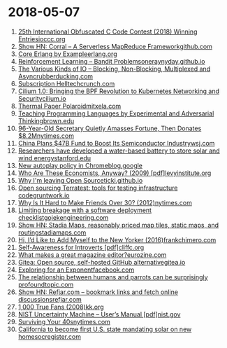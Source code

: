 # 2018-05-07
1. [25th International Obfuscated C Code Contest (2018) Winning Entriesioccc.org](http://www.ioccc.org/years.html#2018)
2. [Show HN: Corral – A Serverless MapReduce Frameworkgithub.com](https://github.com/bcongdon/corral)
3. [Core Erlang by Exampleerlang.org](http://blog.erlang.org/core-erlang-by-example/)
4. [Reinforcement Learning – Bandit Problemsoneraynyday.github.io](https://oneraynyday.github.io/ml/2018/05/03/Reinforcement-Learning-Bandit/)
5. [The Various Kinds of IO – Blocking, Non-Blocking, Multiplexed and Asyncrubberducking.com](https://www.rubberducking.com/2018/05/the-various-kinds-of-io-blocking-non.html)
6. [Subscription Helltechcrunch.com](https://techcrunch.com/2018/05/06/subscription-hell/)
7. [Cilium 1.0: Bringing the BPF Revolution to Kubernetes Networking and Securitycilium.io](https://cilium.io/blog/2018/04/24/cilium-10/)
8. [Thermal Paper Polaroidmitxela.com](https://mitxela.com/projects/thermal_paper_polaroid)
9. [Teaching Programming Languages by Experimental and Adversarial Thinkingbrown.edu](http://cs.brown.edu/~sk/Publications/Papers/Published/pkf-teach-pl-exp-adv-think/)
10. [96-Year-Old Secretary Quietly Amasses Fortune, Then Donates $8.2Mnytimes.com](https://www.nytimes.com/2018/05/06/nyregion/secretary-fortune-donates.html)
11. [China Plans $47B Fund to Boost Its Semiconductor Industrywsj.com](https://www.wsj.com/articles/china-plans-47-billion-fund-to-boost-its-semiconductor-industry-1525434907)
12. [Researchers have developed a water-based battery to store solar and wind energystanford.edu](https://news.stanford.edu/2018/04/30/new-water-based-battery-offers-large-scale-energy-storage/)
13. [New autoplay policy in Chromeblog.google](https://blog.google/products/chrome/improving-autoplay-chrome/)
14. [Who Are These Economists, Anyway? (2009) [pdf]levyinstitute.org](http://www.levyinstitute.org/pubs/Thought_Action.pdf)
15. [Why I'm leaving Open Sourceticki.github.io](https://ticki.github.io/blog/why_im_leaving_open_source/)
16. [Open sourcing Terratest: tools for testing infrastructure codegruntwork.io](https://blog.gruntwork.io/open-sourcing-terratest-a-swiss-army-knife-for-testing-infrastructure-code-5d883336fcd5)
17. [Why Is It Hard to Make Friends Over 30? (2012)nytimes.com](https://www.nytimes.com/2012/07/15/fashion/the-challenge-of-making-friends-as-an-adult.html)
18. [Limiting breakage with a software deployment checklistgojekengineering.com](https://blog.gojekengineering.com/limiting-software-infant-mortality-rate-decoding-gojek-deployment-checklist-1c6cc3e28df)
19. [Show HN: Stadia Maps, reasonably priced map tiles, static maps, and routingstadiamaps.com](https://stadiamaps.com)
20. [Hi, I’d Like to Add Myself to the New Yorker (2016)frankchimero.com](https://frankchimero.com/blog/2016/new-yorker/)
21. [Self-Awareness for Introverts [pdf]cliffc.org](http://cliffc.org/blog/wp-content/uploads/2018/05/AWarOfWords.pdf)
22. [What makes a great magazine editor?eurozine.com](https://www.eurozine.com/makes-great-magazine-editor/)
23. [Gitea: Open source, self-hosted GitHub alternativegitea.io](https://gitea.io/en-US/)
24. [Exploring for an Exponentfacebook.com](https://www.facebook.com/notes/kent-beck/wrong-the-answer-is-definitely-maybe/1883453251687530/)
25. [The relationship between humans and parrots can be surprisingly profoundtopic.com](https://www.topic.com/birds-of-a-feather)
26. [Show HN: Refjar.com – bookmark links and fetch online discussionsrefjar.com](https://refjar.com)
27. [1,000 True Fans (2008)kk.org](http://kk.org/thetechnium/1000-true-fans/)
28. [NIST Uncertainty Machine – User’s Manual [pdf]nist.gov](https://uncertainty.nist.gov/NISTUncertaintyMachine-UserManual.pdf)
29. [Surviving Your 40snytimes.com](https://www.nytimes.com/2018/05/04/opinion/sunday/how-to-survive-your-40s.html)
30. [California to become first U.S. state mandating solar on new homesocregister.com](https://www.ocregister.com/2018/05/04/california-to-become-first-u-s-state-mandating-solar-on-new-homes/)